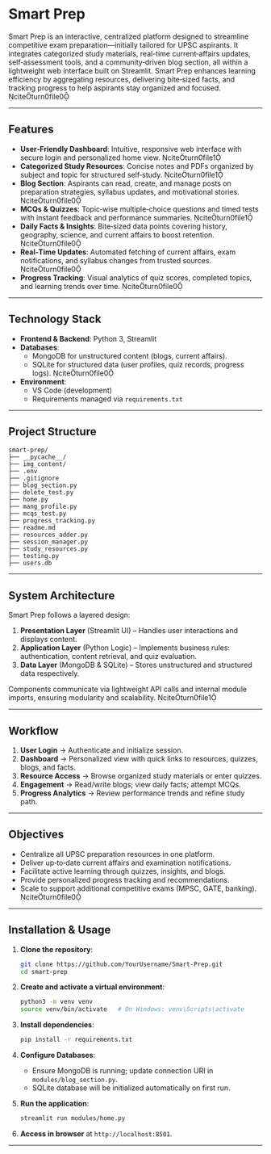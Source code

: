 # Smart Prep

Smart Prep is an interactive, centralized platform designed to streamline competitive exam preparation—initially tailored for UPSC aspirants. It integrates categorized study materials, real-time current‑affairs updates, self‑assessment tools, and a community‑driven blog section, all within a lightweight web interface built on Streamlit. Smart Prep enhances learning efficiency by aggregating resources, delivering bite‑sized facts, and tracking progress to help aspirants stay organized and focused. citeturn0file0

---

## Features

- **User‑Friendly Dashboard**: Intuitive, responsive web interface with secure login and personalized home view. citeturn0file1
- **Categorized Study Resources**: Concise notes and PDFs organized by subject and topic for structured self‑study. citeturn0file1
- **Blog Section**: Aspirants can read, create, and manage posts on preparation strategies, syllabus updates, and motivational stories. citeturn0file0
- **MCQs & Quizzes**: Topic‑wise multiple‑choice questions and timed tests with instant feedback and performance summaries. citeturn0file1
- **Daily Facts & Insights**: Bite‑sized data points covering history, geography, science, and current affairs to boost retention. citeturn0file0
- **Real‑Time Updates**: Automated fetching of current affairs, exam notifications, and syllabus changes from trusted sources. citeturn0file0
- **Progress Tracking**: Visual analytics of quiz scores, completed topics, and learning trends over time. citeturn0file0

---

## Technology Stack

- **Frontend & Backend**: Python 3, Streamlit
- **Databases**:
  - MongoDB for unstructured content (blogs, current affairs).
  - SQLite for structured data (user profiles, quiz records, progress logs). citeturn0file0
- **Environment**:
  - VS Code (development)
  - Requirements managed via `requirements.txt`

---

## Project Structure

```plain
smart-prep/
├── __pycache__/
├── img_content/
├── .env
├── .gitignore
├── blog_section.py
├── delete_test.py
├── home.py
├── mang_profile.py
├── mcqs_test.py
├── progress_tracking.py
├── readme.md
├── resources_adder.py
├── session_manager.py
├── study_resources.py
├── testing.py
├── users.db
```

---

## System Architecture

Smart Prep follows a layered design:

1. **Presentation Layer** (Streamlit UI) – Handles user interactions and displays content.
2. **Application Layer** (Python Logic) – Implements business rules: authentication, content retrieval, and quiz evaluation.
3. **Data Layer** (MongoDB & SQLite) – Stores unstructured and structured data respectively.

Components communicate via lightweight API calls and internal module imports, ensuring modularity and scalability. citeturn0file1

---

## Workflow

1. **User Login** → Authenticate and initialize session.  
2. **Dashboard** → Personalized view with quick links to resources, quizzes, blogs, and facts.  
3. **Resource Access** → Browse organized study materials or enter quizzes.  
4. **Engagement** → Read/write blogs; view daily facts; attempt MCQs.  
5. **Progress Analytics** → Review performance trends and refine study path.

---

## Objectives

- Centralize all UPSC preparation resources in one platform.  
- Deliver up‑to‑date current affairs and examination notifications.  
- Facilitate active learning through quizzes, insights, and blogs.  
- Provide personalized progress tracking and recommendations.  
- Scale to support additional competitive exams (MPSC, GATE, banking). citeturn0file0

---

## Installation & Usage

1. **Clone the repository**:
   ```bash
   git clone https://github.com/YourUsername/Smart-Prep.git
   cd smart-prep
   ```

2. **Create and activate a virtual environment**:
   ```bash
   python3 -m venv venv
   source venv/bin/activate   # On Windows: venv\Scripts\activate
   ```

3. **Install dependencies**:
   ```bash
   pip install -r requirements.txt
   ```

4. **Configure Databases**:
   - Ensure MongoDB is running; update connection URI in `modules/blog_section.py`.  
   - SQLite database will be initialized automatically on first run.

5. **Run the application**:
   ```bash
   streamlit run modules/home.py
   ```

6. **Access in browser** at `http://localhost:8501`.

---



